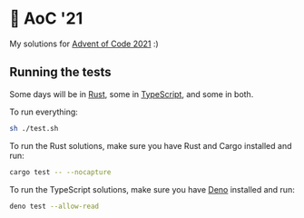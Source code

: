 # 🎄 AoC '21

My solutions for [Advent of Code 2021](https://adventofcode.com/2021) :)

## Running the tests

Some days will be in [Rust](https://rust-lang.org), some in [TypeScript](https://typescriptlang.org), and some in both.

To run everything:
```sh
sh ./test.sh
```

To run the Rust solutions, make sure you have Rust and Cargo installed and run:

```sh
cargo test -- --nocapture
```

To run the TypeScript solutions, make sure you have [Deno](https://deno.land) installed and run:

```sh
deno test --allow-read
```